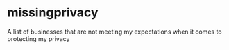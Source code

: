 # missingprivacy
A list of businesses that are not meeting my expectations when it comes to protecting my privacy
